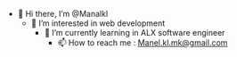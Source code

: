 - 👋 Hi there, I’m @Manalkl
  - 👀 I’m interested in web development
    - 🌱 I’m currently learning in ALX software engineer
      - 📫 How to reach me : Manel.kl.mk@gmail.com

<!---
Manalkl/Manalkl is a ✨ special ✨ repository because its `README.md` (this file) appears on your GitHub profile.
You can click the Preview link to take a look at your changes.
--->
